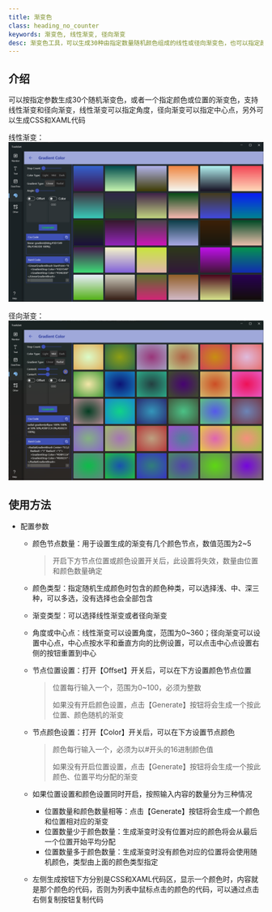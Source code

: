 ```yaml
---
title: 渐变色
class: heading_no_counter
keywords: 渐变色, 线性渐变, 径向渐变
desc: 渐变色工具，可以生成30种由指定数量随机颜色组成的线性或径向渐变色，也可以指定颜色或位置来生成
---
```


## 介绍

可以按指定参数生成30个随机渐变色，或者一个指定颜色或位置的渐变色，支持线性渐变和径向渐变，线性渐变可以指定角度，径向渐变可以指定中心点，另外可以生成CSS和XAML代码

线性渐变：
![](../../assets/images/ToolsSet/TSMGradient.png)

径向渐变：
![](../../assets/images/ToolsSet/TSMGradient1.png)

## 使用方法

* 配置参数
  * 颜色节点数量：用于设置生成的渐变有几个颜色节点，数值范围为2~5
    > 开启下方节点位置或颜色设置开关后，此设置将失效，数量由位置和颜色数量确定
  * 颜色类型：指定随机生成颜色时包含的颜色种类，可以选择浅、中、深三种，可以多选，没有选择也会全部包含
  * 渐变类型：可以选择线性渐变或者径向渐变
  * 角度或中心点：线性渐变可以设置角度，范围为0~360；径向渐变可以设置中心点，中心点按水平和垂直方向的比例设置，可以点击中心点设置右侧的按钮重置到中心
  * 节点位置设置：打开【Offset】开关后，可以在下方设置颜色节点位置
    > 位置每行输入一个，范围为0~100，必须为整数
    >
    > 如果没有开启颜色设置，点击【Generate】按钮将会生成一个按此位置、颜色随机的渐变

  * 节点颜色设置：打开【Color】开关后，可以在下方设置节点颜色
    > 颜色每行输入一个，必须为以#开头的16进制颜色值
    >
    > 如果没有开启位置设置，点击【Generate】按钮将会生成一个按此颜色、位置平均分配的渐变
  
  * 如果位置设置和颜色设置同时开启，按照输入内容的数量分为三种情况
    * 位置数量和颜色数量相等：点击【Generate】按钮将会生成一个颜色和位置相对应的渐变
    * 位置数量少于颜色数量：生成渐变时没有位置对应的颜色将会从最后一个位置开始平均分配
    * 位置数量多于颜色数量：生成渐变时没有颜色对应的位置将会使用随机颜色，类型由上面的颜色类型指定

  * 左侧生成按钮下方分别是CSS和XAML代码区，显示一个颜色时，内容就是那个颜色的代码，否则为列表中鼠标点击的颜色的代码，可以通过点击右侧复制按钮复制代码